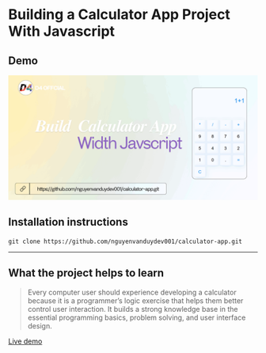 # Building a Calculator App Project With Javascript

## Demo
![Demo](./images/demo.png)

## Installation instructions

```
git clone https://github.com/nguyenvanduydev001/calculator-app.git
```
----

## What the project helps to learn
> Every computer user should experience developing a calculator because it is a programmer’s logic exercise that helps them better control user interaction. It builds a strong knowledge base in the essential programming basics, problem solving, and user interface design.

[Live demo](https://calculatar-nvd.netlify.app)
